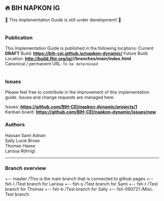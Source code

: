 🔥 BIH NAPKON IG
---
🚧 This Implementation Guide is still under development! 🚧
<br> </br>
###
### Publication
This Implementation Guide is published in the following locations:
Current **DRAFT** Build: __https://bih-cei.github.io/napkon-dynamic/__
Future Build Location: __http://build.fhir.org/ig/<handle>/<repo>/branches/main/index.html__  
Canonical / permanent URL: ```To be determined```
<br> </br>

### Issues
Please feel free to contribute in the improvement of this implementation guide. Issues and change requests are managed here:  

Issues:  __https://github.com/BIH-CEI/napkon-dynamic/projects/1__  
Kanban board:  __https://github.com/BIH-CEI/napkon-dynamic/issues/new__  

### Authors

Hassan Sami Adnan\
Sally Lucie Brose\
Thomas Haese\
Larissa Röhrig\

---

### Branch overview

+-- master      /This is the main branch that is connected to github pages
+-- fsh-l       /Test branch for Larissa
+-- fsh-s       /Test branch for Sami
+-- fsh-t       /Test branch for Thomas
+-- fsh-b       /Test branch for Sally
+-- fsh-090721  /Misc. Test branch
